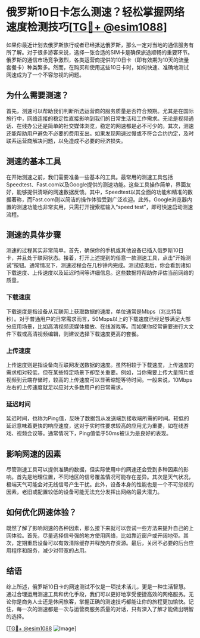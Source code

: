 # 俄罗斯10日卡怎么测速？轻松掌握网络速度检测技巧[[TG💪+ @esim1088](https://t.me/s/esim1088)]

如果你最近计划去俄罗斯旅行或者已经抵达俄罗斯，那么一定对当地的通信服务有所了解。对于很多游客来说，选择一张合适的SIM卡是确保旅途顺畅的重要环节。俄罗斯的通信市场竞争激烈，各类运营商提供的10日卡（即有效期为10天的流量套餐卡）种类繁多。然而，在购买和使用这些10日卡时，如何快速、准确地测试网速成为了一个不容忽视的问题。

## 为什么需要测速？

首先，测速可以帮助我们判断所选运营商的服务质量是否符合预期。尤其是在国际旅行中，网络连接的稳定性直接影响到我们的日常生活和工作需求。无论是视频通话、在线办公还是简单的社交媒体浏览，稳定的网速都是必不可少的。其次，测速还能帮助用户避免不必要的费用支出。如果发现网速过慢或不符合合约约定，及时联系运营商解决问题，以免造成不必要的经济损失。

## 测速的基本工具

在开始测速之前，我们需要准备一些基本的工具。最常用的测速工具包括Speedtest、Fast.com以及Google提供的测速功能。这些工具操作简单，界面友好，能够提供清晰的网速数据反馈。其中，Speedtest以其全面的功能和精准的数据著称，而Fast.com则以简洁的操作体验受到广泛欢迎。此外，Google浏览器内置的测速功能也非常实用，只需打开搜索框输入“speed test”，即可快速启动测速流程。

## 测速的具体步骤

测速的过程其实非常简单。首先，确保你的手机或其他设备已插入俄罗斯10日卡，并且处于联网状态。接着，打开上述提到的任意一款测速工具，点击“开始测试”按钮。通常情况下，测速过程会在几秒钟内完成。测试结束后，你会看到诸如下载速度、上传速度以及延迟时间等详细信息。这些数据将帮助你评估当前网络的质量。

### 下载速度

下载速度是指设备从互联网上获取数据的速度，单位通常是Mbps（兆比特每秒）。对于普通用户的日常需求而言，50Mbps以上的下载速度已经足够满足大部分应用场景，比如高清视频流媒体播放、在线游戏等。而如果你经常需要进行大文件下载或高清视频编辑，则建议选择下载速度更高的套餐。

### 上传速度

上传速度则是指设备向互联网发送数据的速度。虽然相较于下载速度，上传速度的需求相对较低，但在某些特定场景下却至关重要。例如，当你需要上传大量照片或视频到云端存储时，较高的上传速度可以显著缩短等待时间。一般来说，10Mbps左右的上传速度就足以应对大多数用户的日常需求。

### 延迟时间

延迟时间，也称为Ping值，反映了数据包从发送端到接收端所需的时间。较低的延迟意味着更快的响应速度，这对于实时性要求较高的应用尤为重要，如在线游戏、视频会议等。通常情况下，Ping值低于50ms被认为是良好的表现。

## 影响网速的因素

尽管测速工具可以提供准确的数据，但实际使用中的网速还会受到多种因素的影响。首先是地理位置，不同地区的信号覆盖情况可能存在差异。其次是天气状况，极端天气可能会对无线信号产生干扰。此外，设备本身的性能也是一个不可忽视的因素，老旧或配置较低的设备可能无法充分发挥出网络的最大潜力。

## 如何优化网速体验？

既然了解了影响网速的各种因素，那么接下来就可以尝试一些方法来提升自己的上网体验。首先，尽量选择信号强的地方使用网络，比如靠近窗户或开阔地带。其次，定期重启设备可以有效清除缓存并释放内存资源。最后，关闭不必要的后台应用程序和服务，减少对带宽的占用。

## 结语

综上所述，俄罗斯10日卡的网速测试不仅是一项技术活儿，更是一种生活智慧。通过合理运用测速工具和优化手段，我们可以更好地享受便捷高效的网络服务。无论你是商务人士还是休闲旅客，掌握正确的测速技巧都能让你的旅程更加愉快。记住，每一次的测速都是一次与运营商服务质量的对话，只有深入了解才能做出明智的选择。

[[TG💪+ @esim1088](https://t.me/s/esim1088) ![Image](https://i.postimg.cc/4NQfJmqS/Snipaste-2025-05-13-00-14-12.png)]